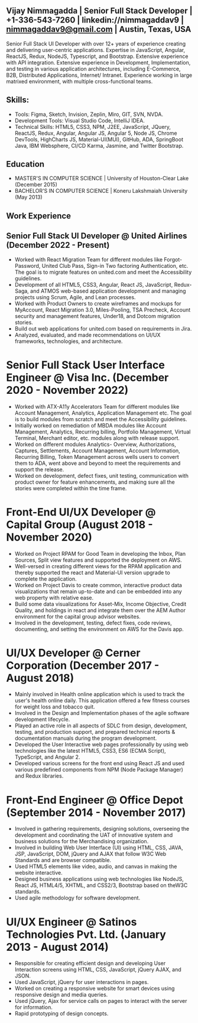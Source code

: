 Vijay Nimmagadda | Senior Full Stack Developer | +1-336-543-7260 | linkedin://nimmagaddav9 | nimmagaddav9@gmail.com | Austin, Texas, USA
-------------------------------------------------------------------------------------------------------------------------------------------------------------------------------

Senior Full Stack UI Developer with over 12+ years of experience creating and delivering user-centric applications. Expertise in JavaScript, Angular, ReactJS, Redux, NodeJS, Typescript, and Bootstrap. Extensive experience with API integration. Extensive experience in Development, Implementation, and testing in various application architectures, including E-Commerce, B2B, Distributed Applications, Internet/ Intranet. Experience working in large matrixed environment, with multiple cross-functional teams. 

Skills: 
-------------------------------------------------------------------------------------------------------------------------------------------------------------------------------
* Tools: Figma, Sketch, Invision, Zeplin, Miro, GIT, SVN, NVDA.<br>
* Development Tools: Visual Studio Code, IntelliJ IDEA.<br>
* Technical Skills: HTML5, CSS3, NPM, J2EE, JavaScript, JQuery, ReactJS, Redux, Angular, Angular JS, Angular 5, Node JS, Chrome DevTools, HighCharts JS, Material-UI(MUI), GitHub,  ADA, SpringBoot Java, IBM Websphere, CI/CD Karma, Jasmine, and Twitter Bootstrap.<br>


Education
-------------------------------------------------------------------------------------------------------------------------------------------------------------------------------
* MASTER'S IN COMPUTER SCIENCE | University of Houston-Clear Lake (December 2015)<br>
* BACHELOR'S IN COMPUTER SCIENCE | Koneru Lakshmaiah University (May 2013)<br>

Work Experience
-------------------------------------------------------------------------------------------------------------------------------------------------------------------------------
## Senior Full Stack UI Developer @ United Airlines (December 2022 - Present)<br>
* Worked with React Migration Team for different modules like Forgot-Password, United Club Pass, Sign-in Two factoring Authentication, etc. The goal is to migrate features on united.com and meet the Accessibility guidelines.                                                                                             
* Development of all HTML5, CSS3, Angular, React JS, JavaScript, Redux-Saga, and ATMOS web-based application development and managing projects using Scrum, Agile, and Lean processes.
* Worked with Product Owners to create wireframes and mockups for MyAccount, React Migration 3.0, Miles-Pooling, TSA Precheck, Account security and management features, Under18, and Dotcom migration stories.
* Build out web applications for united.com based on requirements in Jira.
* Analyzed, evaluated, and made recommendations on UI/UX frameworks, technologies, and architecture.

# Senior Full Stack User Interface Engineer @ Visa Inc. (December 2020 - November 2022)<br>
* Worked with ATX-A11y Accelerators Team for different modules like Account Management, Analytics, Application Management etc. The goal is to build modules from scratch and meet the Accessibility guidelines.
* Initially worked on remediation of MBDA modules like Account Management, Analytics, Recurring billing, Portfolio Management, Virtual Terminal, Merchant editor, etc. modules along with release support. 
* Worked on different modules Analytics- Overview, Authorizations, Captures, Settlements, Account Management, Account Information, Recurring Billing, Token Management across wells users to convert them to ADA, went above and beyond to meet the requirements and support the release.
* Worked on development, defect fixes, unit testing, communication with product owner for feature enhancements, and making sure all the stories were completed within the time frame.

# Front-End UI/UX Developer @ Capital Group (August 2018 - November 2020)<br>
* Worked on Project RPAM for Good Team in developing the Inbox, Plan Sources, Split view features and supported the deployment on AWS.
* Well-versed in creating different views for the RPAM application and thereby supported the react and Material-UI version upgrade to complete the application.
* Worked on Project Davis to create common, interactive product data visualizations that remain up-to-date and can be embedded into any web property with relative ease.
* Build some data visualizations for Asset-Mix, Income Objective, Credit Quality, and holdings in react and integrate them over the AEM Author environment for the capital group advisor websites.
* Involved in the development, testing, defect fixes, code reviews, documenting, and setting the environment on AWS for the Davis app.

# UI/UX Developer @ Cerner Corporation (December 2017 - August 2018)<br>
* Mainly involved in Health online application which is used to track the user's health online daily. This application offered a few fitness courses for weight loss and tobacco quit.
* Involved in the Design and Implementation phases of the agile software development lifecycle. 
* Played an active role in all aspects of SDLC from design, development, testing, and production support, and prepared technical reports & documentation manuals during the program development. 
* Developed the User Interactive web pages professionally by using web technologies like the latest HTML5, CSS3, ES6 (ECMA Script), TypeScript, and Angular 2.
* Developed various screens for the front end using React JS and used various predefined components from NPM (Node Package Manager) and Redux libraries.

# Front-End Engineer  @ Office Depot (September 2014 - November 2017)<br>
* Involved in gathering requirements, designing solutions, overseeing the development and coordinating the UAT of innovative system and business solutions for the Merchandising organization.
* Involved in building Web User Interface (UI) using HTML, CSS, JAVA, JSP, JavaScript, DOM, jQuery and AJAX that follow W3C Web Standards and are browser compatible. 
* Used HTML5 elements like video, audio, and canvas in making the website interactive. 
* Designed business applications using web technologies like NodeJS, React JS, HTML4/5, XHTML, and CSS2/3, Bootstrap based on theW3C standards. 
* Used agile methodology for software development.

# UI/UX Engineer @ Satinos Technologies Pvt. Ltd. (January 2013 - August 2014)<br>
* Responsible for creating efficient design and developing User Interaction screens using HTML, CSS, JavaScript, jQuery AJAX, and JSON. 
* Used JavaScript, jQuery for user interactions in pages. 
* Worked on creating a responsive website for smart devices using responsive design and media queries. 
* Used jQuery, Ajax for service calls on pages to interact with the server for information. 
* Rapid prototyping of design concepts.